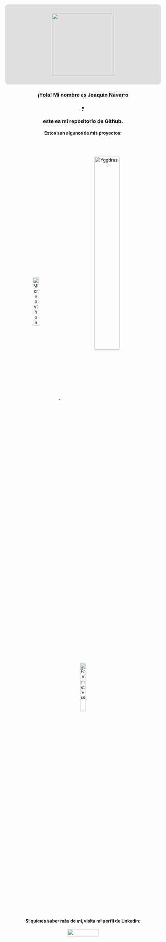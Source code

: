 <div style="background-color: #e0e0e0; padding: 15px; border-radius: 10px;">
<p align="center">
  <img src="https://github.com/jnavarromarti/images/blob/main/img1.jpeg" width="200" align="center">
</p>
  </div>
<p align="center">
<h3 align="center">¡Hola! Mi nombre es Joaquin Navarro <br></h3>
<h3 align="center">y <br></h3>
 <h3 align="center">este es mi repositorio de Github.</h3>
</p>
<p align="center">
 <h4 align="center">Estos son algunos de mis proyectos: <br></h4>
</p>
<p align="center">
  <a href="https://github.com/jnavarromarti/Micropython">
  <img src="https://github.com/jnavarromarti/images/blob/main/img2.png" width="20%" align="center" style="padding: 5%" alt="Micropython">
    </a>
    <a href="https://github.com/jnavarromarti/Micropython">
  <img src="https://github.com/jnavarromarti/images/blob/main/img3.png" width="40%" align="center" style="padding: 10%" alt="Yggdrasil">
  </a>
      <a href="https://github.com/jnavarromarti/Micropython">
    <img src="https://github.com/jnavarromarti/images/blob/main/img4.png" width="20%" align="center" style="padding: 5%" alt="Prometeus">
    </a>
  </p>
  <p align="center">
  <h4 align="center">Si quieres saber más de mi, visita mi perfil de Linkedin: <br></h4>
  </p>
  <p align="center">
<a href="https://www.linkedin.com/in/ximo-navarro-mart%C3%AD-823995214/" align="center" ><img src ="https://upload.wikimedia.org/wikipedia/commons/thumb/a/aa/LinkedIn_2021.svg/1920px-LinkedIn_2021.svg.png" height="25px" width="100px"></a>
  </p>
